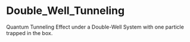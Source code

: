 # Double_Well_Tunneling
Quantum Tunneling Effect under a Double-Well System with one particle trapped in the box. 
